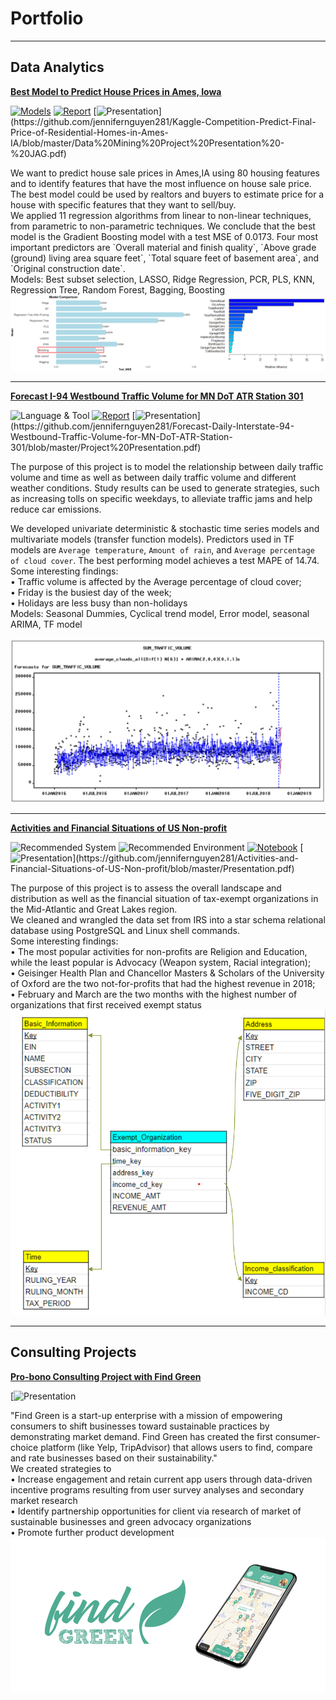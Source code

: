 # Portfolio
---
## Data Analytics 

[**Best Model to Predict House Prices in Ames, Iowa**](https://github.com/jennifernguyen281/Kaggle-Competition-Predict-Final-Price-of-Residential-Homes-in-Ames-IA)

[![Models](https://img.shields.io/badge/Models-lightskyblue?logo=R)](https://github.com/jennifernguyen281/Kaggle-Competition-Predict-Final-Price-of-Residential-Homes-in-Ames-IA/blob/master/Predicting%20House%20Price.Rmd)
[![Report](https://img.shields.io/badge/PDF-Report-red?logo=PDF)](https://github.com/jennifernguyen281/Kaggle-Competition-Predict-Final-Price-of-Residential-Homes-in-Ames-IA/blob/master/DM-Final-Report_official.pdf)
[![Presentation](https://img.shields.io/badge/Presentation-salmon?)](https://github.com/jennifernguyen281/Kaggle-Competition-Predict-Final-Price-of-Residential-Homes-in-Ames-IA/blob/master/Data%20Mining%20Project%20Presentation%20-%20JAG.pdf)

<div> We want to predict house sale prices in Ames,IA using 80 housing features and to identify features that have the most influence on house sale price. The best model could be used by realtors and buyers to estimate price for a house with specific features that they want to sell/buy.
<br>
We applied 11 regression algorithms from linear to non-linear techniques, from parametric to non-parametric techniques. We conclude that the best model is the Gradient Boosting model with a test MSE of 0.0173. Four most important predictors are `Overall material and finish quality`, `Above grade (ground) living area square feet`, `Total square feet of basement area`, and `Original construction date`.
<br>
Models: Best subset selection, LASSO, Ridge Regression, PCR, PLS, KNN, Regression Tree, Random Forest, Bagging, Boosting
<br>
</div>
<center><img src="assets/img/House-Price.jpg"/></center>

---
[**Forecast I-94 Westbound Traffic Volume for MN DoT ATR Station 301**](https://github.com/jennifernguyen281/Forecast-Daily-Interstate-94-Westbound-Traffic-Volume-for-MN-DoT-ATR-Station-301)

![Language & Tool](https://img.shields.io/badge/SAS-Language_&Tool-navy?logo=SAS)
[![Report](https://img.shields.io/badge/PDF-Report-red?logo=PDF)](https://github.com/jennifernguyen281/Forecast-Daily-Interstate-94-Westbound-Traffic-Volume-for-MN-DoT-ATR-Station-301/blob/master/Project%20Paper.pdf)
[![Presentation](https://img.shields.io/badge/Presentation-salmon?)](https://github.com/jennifernguyen281/Forecast-Daily-Interstate-94-Westbound-Traffic-Volume-for-MN-DoT-ATR-Station-301/blob/master/Project%20Presentation.pdf)

<div> The purpose of this project is to model the relationship between daily traffic volume and time as well as between daily traffic volume and different weather conditions. Study results can be used to generate strategies, such as increasing tolls on specific weekdays, to alleviate traffic jams and help reduce car emissions.
<br>
  
We developed univariate deterministic & stochastic time series models and multivariate models (transfer function models). Predictors used in TF models are `Average temperature`, `Amount of rain`, and `Average percentage of cloud cover`. The best performing model achieves a test MAPE of 14.74.
<br>
Some interesting findings: <br>
• Traffic volume is affected by the Average percentage of cloud cover; <br>
• Friday is the busiest day of the week; <br>
• Holidays are less busy than non-holidays
<br>
Models: Seasonal Dummies, Cyclical trend model, Error model, seasonal ARIMA, TF model
<br>
</div>
<center><img src="assets/img/Final TF model forecast graph.png"/></center>

---
[**Activities and Financial Situations of US Non-profit**](https://github.com/jennifernguyen281/Activities-and-Financial-Situations-of-US-Non-profit)

![Recommended System](https://img.shields.io/badge/PostgreSQL-Recommended_System-blue?logo=PostgreSQL)
![Recommended Environment](https://img.shields.io/badge/AWS-Recommended_Environment-blue?logo=AWS)
[![Notebook](https://img.shields.io/badge/Jupyter-Notebook-orange?logo=Jupyter)](https://github.com/jennifernguyen281/Activities-and-Financial-Situations-of-US-Non-profit/blob/master/Non-profit.ipynb)
[![Presentation](https://img.shields.io/badge/Presentation-salmon?)](https://github.com/jennifernguyen281/Activities-and-Financial-Situations-of-US-Non-profit/blob/master/Presentation.pdf)

<div> The purpose of this project is to assess the overall landscape and distribution as well as the financial situation of tax-exempt organizations in the Mid-Atlantic and Great Lakes region.
<br> 
We cleaned and wrangled the data set from IRS into a star schema relational database using PostgreSQL and Linux shell commands. 
<br>
Some interesting findings: <br>
• The most popular activities for non-profits are Religion and Education, while the least popular is Advocacy (Weapon system, Racial integration); <br>
• Geisinger Health Plan and Chancellor Masters & Scholars of the University of Oxford are the two not-for-profits that had the highest revenue in 2018; <br>
• February and March are the two months with the highest number of organizations that first received exempt status
<br>
</div>
<center><img src="assets/img/Star-schema.png"/></center>

---
## Consulting Projects

[**Pro-bono Consulting Project with Find Green**](https://www.findgreen.co/)

[![Presentation](https://drive.google.com/file/d/1CNbanxgtwnVenp-fVciaAFUHV3sKiMde/view)

<div> 
"Find Green is a start-up enterprise with a mission of empowering consumers to shift businesses toward sustainable practices by demonstrating market demand. Find Green has created the first consumer-choice platform (like Yelp, TripAdvisor) that allows users to find, compare and rate businesses based on their sustainability." <br>
We created strategies to <br>
• Increase engagement and retain current app users through data-driven incentive programs resulting from user survey analyses and secondary market research <br>
• Identify partnership opportunities for client via research of market of sustainable businesses and green advocacy organizations <br>
• Promote further product development <br>


</div>
<center><img src="assets/img/find-green-app.png"/></center>



